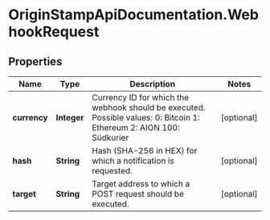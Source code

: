 # OriginStampApiDocumentation.WebhookRequest

## Properties
Name | Type | Description | Notes
------------ | ------------- | ------------- | -------------
**currency** | **Integer** | Currency ID for which the webhook should be executed. Possible values: 0: Bitcoin 1: Ethereum 2: AION 100: Südkurier | [optional] 
**hash** | **String** | Hash (SHA-256 in HEX) for which a notification is requested. | [optional] 
**target** | **String** | Target address to which a POST request should be executed. | [optional] 


